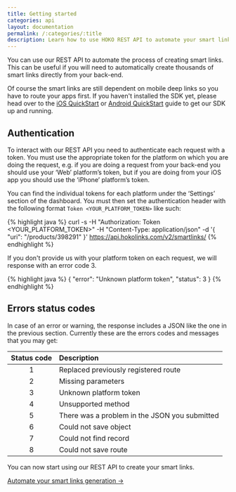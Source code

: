 ```yaml
---
title: Getting started
categories: api
layout: documentation
permalink: /:categories/:title
description: Learn how to use HOKO REST API to automate your smart links generation.
---
```


You can use our REST API to automate the process of creating smart links. This can be useful if you
will need to automatically create thousands of smart links directly from your back-end.

Of course the smart links are still dependent on mobile deep links so you have to route your apps
first. If you haven't installed the SDK yet, please head over to the
[iOS QuickStart](/quickstart/ios) or [Android QuickStart](/quickstart/android) guide to get our SDK
up and running.

## Authentication

To interact with our REST API you need to authenticate each request with a token. You must use the
appropriate token for the platform on which you are doing the request, e.g. if you are doing a
request from your back-end you should use your ‘Web’ platform’s token, but if you are doing from
your iOS app you should use the ‘iPhone’ platform’s token.

You can find the individual tokens for each platform under the ‘Settings’ section of the dashboard.
You must then set the authentication header with the following format `Token <YOUR_PLATFORM_TOKEN>`
like such:

{% highlight java %}
curl -s
  -H "Authorization: Token <YOUR_PLATFORM_TOKEN>"
  -H "Content-Type: application/json"
  -d '{ "uri": "/products/398291" }'
  https://api.hokolinks.com/v2/smartlinks/
{% endhighlight %}

If you don't provide us with your platform token on each request, we will response with an error
code 3.

{% highlight java %}
{
  "error": "Unknown platform token",
  "status": 3
}
{% endhighlight %}

## Errors status codes

In case of an error or warning, the response includes a JSON like the one in the previous section.
Currently these are the errors codes and messages that you may get:

| Status code | Description                                            |
|:-----------:|:-------------------------------------------------------|
| 1           | Replaced previously registered route                   |
| 2           | Missing parameters                                     |
| 3           | Unknown platform token                                 |
| 4           | Unsupported method                                     |
| 5           | There was a problem in the JSON you submitted          |
| 6           | Could not save object                                  |
| 7           | Could not find record                                  |
| 8           | Could not save route                                   |

You can now start using our REST API to create your smart links.

<a href="http://support.hokolinks.com/api/smartlinks/" class="btn-next">Automate your smart links generation &#8594;</a>
